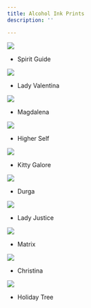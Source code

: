 ```yaml
---
title: Alcohol Ink Prints
description: ''

---
```

![](/assets/img/spirit-guide-w72.jpg)

* Spirit Guide

![](/assets/img/lady-valentina-w72.jpeg)

* Lady Valentina

![](/assets/img/magdalina-w72.jpeg)

* Magdalena

![](/assets/img/higher-self-w72.jpg)

* Higher Self

![](/assets/img/kitty-galore-w72.jpg)

* Kitty Galore

![](/assets/img/durga-w72.jpg)

* Durga

![](/assets/img/lady-justice-w72.jpg)

* Lady Justice

![](/assets/img/matrix-w72.jpg)

* Matrix

![](/assets/img/christina-w72.jpeg)

* Christina

![](/assets/img/holiday-tree-w72.jpg)

* Holiday Tree